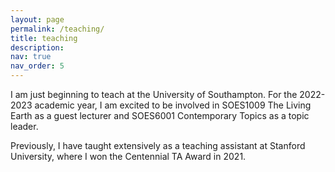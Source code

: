 ```yaml
---
layout: page
permalink: /teaching/
title: teaching
description:
nav: true
nav_order: 5
---
```


I am just beginning to teach at the University of Southampton. For the 2022-2023 academic year, I am excited to be involved in SOES1009 The Living Earth as a guest lecturer and SOES6001 Contemporary Topics as a topic leader.

Previously, I have taught extensively as a teaching assistant at Stanford University, where I won the Centennial TA Award in 2021.
